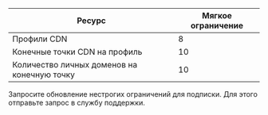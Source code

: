 
| Ресурс | Мягкое ограничение |
| --- | --- |
| Профили CDN |8 |
| Конечные точки CDN на профиль |10 |
| Количество личных доменов на конечную точку |10 |

Запросите обновление нестрогих ограничений для подписки. Для этого отправьте запрос в службу поддержки.



<!--HONumber=Nov16_HO3-->


